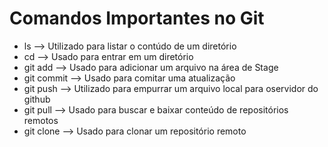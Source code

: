 # Comandos Importantes no Git
 - ls --> Utilizado para listar o contúdo de um diretório
 - cd --> Usado para entrar em um diretório
 - git add --> Usado para adicionar um arquivo na área de Stage
 - git commit --> Usado para comitar uma atualização
 - git push --> Utilizado para empurrar um arquivo local para oservidor do github
 - git pull --> Usado para buscar e baixar conteúdo de repositórios remotos
 - git clone --> Usado para clonar um repositório remoto
